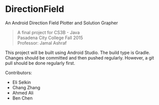 # DirectionField
An Android Direction Field Plotter and Solution Grapher

>A final project for CS3B - Java<br>
>Pasadena City College Fall 2015<br>
>Professor: Jamal Ashraf<br>

This project will be built using Android Studio. The build type is Gradle.
Changes should be committed and then pushed regularly. However, a git pull
should be done regularly first.


Contributors:
* Eli Selkin
* Chang Zhang
* Ahmed Ali
* Ben Chen
